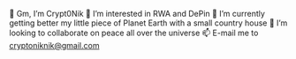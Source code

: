 👋 Gm, I’m Crypt0Nik
👀 I’m interested in RWA and DePin
🌱 I’m currently getting better my little piece of Planet Earth with a small country house 
💞️ I’m looking to collaborate on peace all over the universe
📫 E-mail me to cryptoniknik@gmail.com
